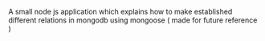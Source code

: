 A small node js application which explains how to make established different relations in mongodb using mongoose ( made for future reference )